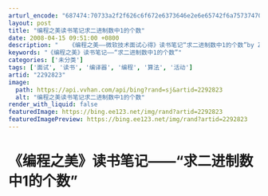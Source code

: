 ```yaml
---
arturl_encode: "687474:70733a2f2f626c6f672e6373646e2e6e65742f6a7573747075:622f61727469636c652f64657461696c732f32323932383233"
layout: post
title: "编程之美读书笔记求二进制数中1的个数"
date: 2008-04-15 09:51:00 +0800
description: "   《编程之美——微软技术面试心得》读书笔记“求二进制数中1的个数”by ZelluX  由电子工"
keywords: "《编程之美》读书笔记——“求二进制数中1的个数”"
categories: ['未分类']
tags: ['面试', '读书', '编译器', '编程', '算法', '活动']
artid: "2292823"
image:
  path: https://api.vvhan.com/api/bing?rand=sj&artid=2292823
  alt: "编程之美读书笔记求二进制数中1的个数"
render_with_liquid: false
featuredImage: https://bing.ee123.net/img/rand?artid=2292823
featuredImagePreview: https://bing.ee123.net/img/rand?artid=2292823
---
```


# 《编程之美》读书笔记——“求二进制数中1的个数”